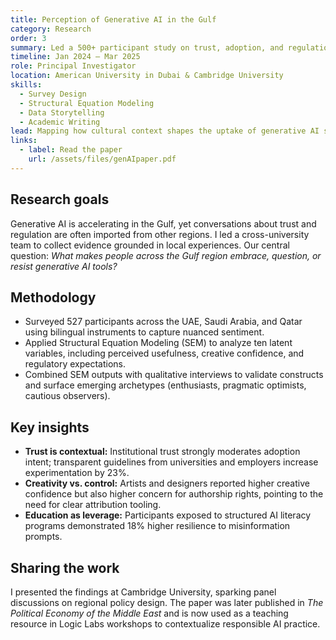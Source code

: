 ```yaml
---
title: Perception of Generative AI in the Gulf
category: Research
order: 3
summary: Led a 500+ participant study on trust, adoption, and regulation of generative AI across the Gulf, published in *The Political Economy of the Middle East*.
timeline: Jan 2024 – Mar 2025
role: Principal Investigator
location: American University in Dubai & Cambridge University
skills:
  - Survey Design
  - Structural Equation Modeling
  - Data Storytelling
  - Academic Writing
lead: Mapping how cultural context shapes the uptake of generative AI so policy makers and educators can design responsible interventions.
links:
  - label: Read the paper
    url: /assets/files/genAIpaper.pdf
---
```


## Research goals
Generative AI is accelerating in the Gulf, yet conversations about trust and regulation are often imported from other regions. I led a cross-university team to collect evidence grounded in local experiences. Our central question: *What makes people across the Gulf region embrace, question, or resist generative AI tools?*

## Methodology
- Surveyed 527 participants across the UAE, Saudi Arabia, and Qatar using bilingual instruments to capture nuanced sentiment.
- Applied Structural Equation Modeling (SEM) to analyze ten latent variables, including perceived usefulness, creative confidence, and regulatory expectations.
- Combined SEM outputs with qualitative interviews to validate constructs and surface emerging archetypes (enthusiasts, pragmatic optimists, cautious observers).

## Key insights
- **Trust is contextual:** Institutional trust strongly moderates adoption intent; transparent guidelines from universities and employers increase experimentation by 23%.
- **Creativity vs. control:** Artists and designers reported higher creative confidence but also higher concern for authorship rights, pointing to the need for clear attribution tooling.
- **Education as leverage:** Participants exposed to structured AI literacy programs demonstrated 18% higher resilience to misinformation prompts.

## Sharing the work
I presented the findings at Cambridge University, sparking panel discussions on regional policy design. The paper was later published in *The Political Economy of the Middle East* and is now used as a teaching resource in Logic Labs workshops to contextualize responsible AI practice.
